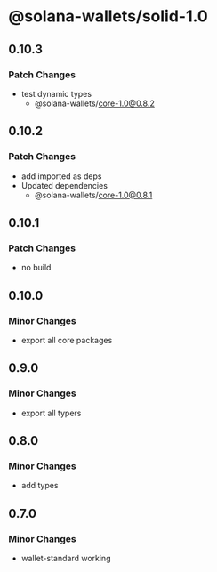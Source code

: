 # @solana-wallets/solid-1.0

## 0.10.3

### Patch Changes

- test dynamic types
  - @solana-wallets/core-1.0@0.8.2

## 0.10.2

### Patch Changes

- add imported as deps
- Updated dependencies
  - @solana-wallets/core-1.0@0.8.1

## 0.10.1

### Patch Changes

- no build

## 0.10.0

### Minor Changes

- export all core packages

## 0.9.0

### Minor Changes

- export all typers

## 0.8.0

### Minor Changes

- add types

## 0.7.0

### Minor Changes

- wallet-standard working
